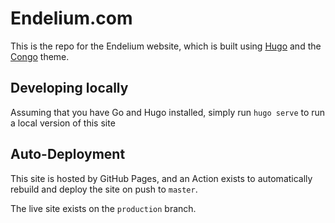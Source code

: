 # Endelium.com

This is the repo for the Endelium website, which is built using [Hugo](https://gohugo.io/) and the [Congo](https://jpanther.github.io/congo/) theme.

## Developing locally

Assuming that you have Go and Hugo installed, simply run `hugo serve` to run a local version of this site

## Auto-Deployment

This site is hosted by GitHub Pages, and an Action exists to automatically rebuild and deploy the site on push to `master`.

The live site exists on the `production` branch.
